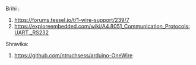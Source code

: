 Brihi :
1. https://forums.tessel.io/t/1-wire-support/239/7
1. https://exploreembedded.com/wiki/A4.8051_Communication_Protocols:UART,_RS232




Shravika:
1. https://github.com/ntruchsess/arduino-OneWire

